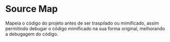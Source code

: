 # Source Map
Mapeia o código do projeto antes de ser traspilado ou mimificado, assim permitindo debugar o código mimificado na sua forma original, melhorando a debugagem do código.